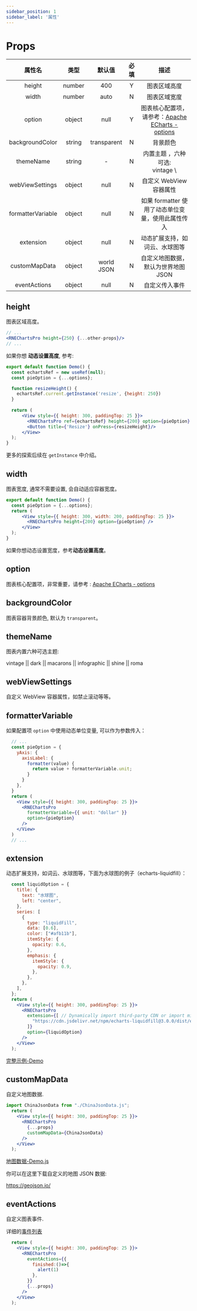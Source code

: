 ```yaml
---
sidebar_position: 1
sidebar_label: '属性'
---
```


# Props

|       属性名        |  类型  |     默认值     | 必填 |                                           描述                                            |
| :---------------: | :----: |:-----------:| :-----: |:---------------------------------------------------------------------------------------:|
|      height       | number |     400     |    Y    |                                         图表区域高度                                          |
|      width       | number |    auto     |    N    |                                         图表区域宽度                                          |
|      option       | object |    null     |    Y    | 图表核心配置项，请参考：[Apache ECharts - options](https://echarts.apache.org/en/option.html#title) |
|  backgroundColor  | string | transparent |    N    |                                          背景颜色                                           |
|     themeName     | string |      -      |    N    |                               内置主题 ，六种可选:<br />vintage \                                |\| dark \|\| macarons \|\| infographic \|\| shine \|\| roma |
|  webViewSettings  | object |    null     |    N    |                                    自定义 WebView 容器属性                                     |
| formatterVariable | object |    null     |    N    |                             如果 formatter 使用了动态单位变量，使用此属性传入                              |
| extension | object |    null     |    N    |                                     动态扩展支持，如词云、水球图等                                     |
|   customMapData   | object | world JSON  |    N    |                                  自定义地图数据，默认为世界地图 JSON                                   |
|   eventActions   | object |    null     |    N    |                                         自定义传入事件                                         |

## height

图表区域高度。
```jsx
// ...
<RNEChartsPro height={250} {...other-props}/>
// ...
```
如果你想 **动态设置高度**, 参考:
```jsx
export default function Demo() {
  const echartsRef = new useRef(null);
  const pieOption = {...options};

  function resizeHeight() {
    echartsRef.current.getInstance('resize', {height: 250})
  }
  
  return (
      <View style={{ height: 300, paddingTop: 25 }}>
        <RNEChartsPro ref={echartsRef} height={200} option={pieOption} />
        <Button title={'Resize'} onPress={resizeHeight}/>
      </View>
  );
}
```
更多的探索后续在 `getInstance` 中介绍。

## width
图表宽度, 通常不需要设置, 会自动适应容器宽度。


```jsx title='下面的代码中，图表宽度跟随父容器 View = 200：'
export default function Demo() {
  const pieOption = {...options};
  return (
      <View style={{ height: 300, width: 200, paddingTop: 25 }}>
        <RNEChartsPro height={200} option={pieOption} />
      </View>
  );
}
```
如果你想动态设置宽度，参考**动态设置高度**。

## option
图表核心配置项，非常重要，请参考 : [Apache ECharts - options](https://echarts.apache.org/zh/option.html#title)

## backgroundColor
图表容器背景颜色, 默认为 `transparent`。

## themeName
图表内置六种可选主题:

vintage || dark || macarons || infographic || shine || roma

## webViewSettings
自定义 WebView 容器属性，如禁止滚动等等。

## formatterVariable
如果配置项 `option` 中使用动态单位变量, 可以作为参数传入：
```jsx
  // ...
  const pieOption = {
    yAxis: {
      axisLabel: {
        formatter(value) {
          return value + formatterVariable.unit;
        }
      }
    },
  }
  return (
    <View style={{ height: 300, paddingTop: 25 }}>
      <RNEChartsPro
        formatterVariable={{ unit: "dollar" }}
        option={pieOption}
      />
    </View>
  )
  // ...
```
## extension
动态扩展支持，如词云、水球图等，下面为水球图的例子（echarts-liquidfill）：
```jsx
  const liquidOption = {
    title: {
      text: "水球图",
      left: "center",
    },
    series: [
      {
        type: "liquidFill",
        data: [0.6],
        color: ["#afb11b"],
        itemStyle: {
          opacity: 0.6,
        },
        emphasis: {
          itemStyle: {
            opacity: 0.9,
          },
        },
      },
    ],
  };
  return (
    <View style={{ height: 300, paddingTop: 25 }}>
      <RNEChartsPro
        extension={[ // Dynamically import third-party CDN or import min.js file
          "https://cdn.jsdelivr.net/npm/echarts-liquidfill@3.0.0/dist/echarts-liquidfill.min.js",
        ]}
        option={liquidOption}
      />
    </View>
  );
```
[完整示例-Demo](https://github.com/supervons/ExploreRN/blob/master/src/components/charts/chartsExtension.js)

## customMapData
自定义地图数据.

```jsx
import ChinaJsonData from "./ChinaJsonData.js";
  return (
    <View style={{ height: 300, paddingTop: 25 }}>
      <RNEChartsPro
        {...props}
        customMapData={ChinaJsonData}
      />
    </View>
  );
```

[地图数据-Demo.js](https://github.com/supervons/react-native-echarts-pro/blob/master/src/components/Echarts/map/chinaJson.js)

你可以在这里下载自定义的地图 JSON 数据:

https://geojson.io/

## eventActions
自定义图表事件.

详细的[事件列表](https://echarts.apache.org/zh/api.html#events)

```jsx
  return (
    <View style={{ height: 300, paddingTop: 25 }}>
      <RNEChartsPro
        eventActions={{
          finished:()=>{
            alert(1)
          },
        }}
        {...props}
      />
    </View>
  );
```
